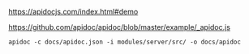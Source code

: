 https://apidocjs.com/index.html#demo

https://github.com/apidoc/apidoc/blob/master/example/_apidoc.js

```
apidoc -c docs/apidoc.json -i modules/server/src/ -o docs/apidoc
```